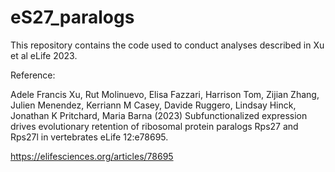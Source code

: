 # eS27_paralogs

This repository contains the code used to conduct analyses described in Xu et al eLife 2023.

Reference:

Adele Francis Xu, Rut Molinuevo, Elisa Fazzari, Harrison Tom, Zijian Zhang, Julien Menendez, Kerriann M Casey, Davide Ruggero, Lindsay Hinck, Jonathan K Pritchard, Maria Barna (2023) Subfunctionalized expression drives evolutionary retention of ribosomal protein paralogs Rps27 and Rps27l in vertebrates eLife 12:e78695.

https://elifesciences.org/articles/78695
